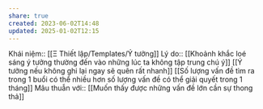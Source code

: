 ```yaml
---
share: true
created: 2023-06-02T14:48
updated: 2025-01-02T12:15
---
```

Khái niệm:: [[Ξ Thiết lập/Templates/Ý tưởng]]
Lý do:: [[Khoảnh khắc loé sáng ý tưởng thường đến vào những lúc ta không tập trung chú ý]]
[[Ý tưởng nếu không ghi lại ngay sẽ quên rất nhanh]]
[[Số lượng vấn đề tìm ra trong 1 buổi có thể nhiều hơn số lượng vấn đề có thể giải quyết trong 1 tháng]]
Mâu thuẫn với:: [[Muốn thấy được những vấn đề lớn cần sự thong thả]]